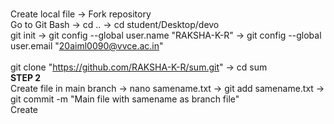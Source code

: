 <br>Create local file -> Fork repository
<br>Go to Git Bash -> cd .. -> cd student/Desktop/devo
<br> git init -> git config --global user.name "RAKSHA-K-R" -> git config --global user.email "20aiml0090@vvce.ac.in"\
<br> git clone "https://github.com/RAKSHA-K-R/sum.git" -> cd sum
<br><b>STEP 2</b>
<br> Create file in main branch -> nano samename.txt -> git add samename.txt -> git commit -m "Main file with samename as branch file"
<br> Create 

